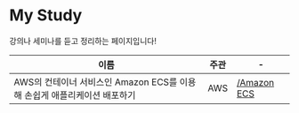 # My Study
강의나 세미나를 듣고 정리하는 페이지입니다!


|이름|주관|-|
|------|---|---|
|AWS의 컨테이너 서비스인 Amazon ECS를 이용해 손쉽게 애플리케이션 배포하기|AWS|[/Amazon ECS][AE_link]|

[AE_link]: https://github.com/donghyuk454/Study/edit/main/Amazon%20ECS
